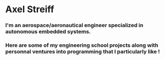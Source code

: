 # Axel Streiff 

### I'm an aerospace/aeronautical engineer specialized in autonomous embedded systems. 

### Here are some of my engineering school projects along with personnal ventures into programming that I particularly like !
